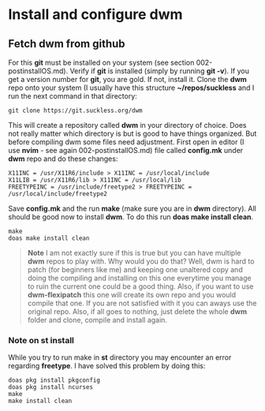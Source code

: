 # Install and configure dwm

## Fetch dwm from github

For this **git** must be installed on your system (see section 002-postinstallOS.md). Verify if **git** is installed (simply by running **git -v**). If you get a version number for **git**, you are gold. If not, install it.
Clone the **dwm** repo onto your system (I usually have this structure **~/repos/suckless** and I run the next command in that directory:

	git clone https://git.suckless.org/dwm 

This will create a repository called **dwm** in your directory of choice. Does not really matter which directory is but is good to have things organized. But before compiling dwm some files need adjustment. First open in editor (I use **nvim** - see again 002-postinstallOS.md) file called **config.mk** under **dwm** repo and do these changes:

	X11INC = /usr/X11R6/include > X11INC = /usr/local/include
 	X11LIB = /usr/X11R6/lib > X11INC = /usr/local/lib
  	FREETYPEINC = /usr/include/freetype2 > FREETYPEINC = /usr/local/include/freetype2

Save **config.mk** and the run **make** (make sure you are in **dwm** directory). All should be good now to install **dwm**. To do this run **doas make install clean**.

	make
 	doas make install clean

> **Note**
> I am not exactly sure if this is true but you can have multiple **dwm** repos to play with. Why would you do that? Well, dwm is hard to patch (for beginners like me) and keeping one unaltered copy and doing the compiling and installing on this one everytime you manage to ruin the current one could be a good thing. Also, if you want to use **dwm-flexipatch** this one will create its own repo and you would compile that one. If you are not satisfied with it you can aways use the original repo. Also, if all goes to nothing, just delete the whole **dwm** folder and clone, compile and install again.

### Note on st install
While you try to run make in **st** directory you may encounter an error regarding **freetype**. I have solved this problem by doing this:

	doas pkg install pkgconfig
 	doas pkg install ncurses
  	make
   	make install clean

 
